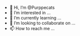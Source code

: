 - 👋 Hi, I’m @Purppecats
- 👀 I’m interested in ...
- 🌱 I’m currently learning ...
- 💞️ I’m looking to collaborate on ...
- 📫 How to reach me ...

<!---
Purppecats/Purppecats is a ✨ special ✨ repository because its `README.md` (this file) appears on your GitHub profile.
You can click the Preview link to take a look at your changes.
--->
